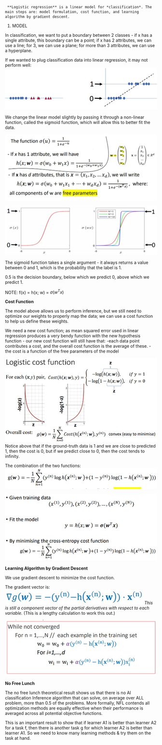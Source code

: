 	 **Logistic regression** is a linear model for *classification*. The main steps are: model formulation, cost function, and learning algorithm by gradient descent. 

1. MODEL

In classification, we want to put a boundary between 2 classes - if x has a single attribute, this boundary can be a point; if x has 2 attributes, we can use a line; for 3, we can use a plane; for more than 3 attributes, we can use a hyperplane.

If we wanted to plug classification data into linear regression, it may not perform well:
![](Images/chrome_rNZlVQiIwL.jpg)

We change the linear model slightly by passing it through a non-linear function, called the sigmoid function, which will allow this to better fit the data.

![](Images/Pasted%20image%2020230315092303.png)

![](Images/chrome_qrQMIuUe1n.jpg)

The sigmoid function takes a single argument - it always returns a value between 0 and 1, which is the probability that the label is 1.

0.5 is the decision boundary, below which we predict 0, above which we predict 1. 

NOTE: f(x) = h(x; w) = $\sigma (w^Tx)$

**Cost Function**

The model above allows us to perform inference, but we still need to optimize our weights to properly map the data; we can use a cost function to help us define these weights.

We need a new cost function; as mean squared error used in linear regression produces a very bendy function with the new hypothesis function - our new cost function will still have that:
	-each data point contributes a cost, and the overall cost function is the average of these.
	-the cost is a function of the free parameters of the model


![](Images/chrome_BsjZZmIfZe.jpg)
Notice above that if the ground-truth data is 1 and we are close to predicted 1, then the cost is 0, but if we predict close to 0, then the cost tends to infinity.

The combination of the two functions:
![](Images/chrome_IOMGtUvOOz.jpg)

![](Images/chrome_9vEojefc09.jpg)

**Learning Algorithm by Gradient Descent**

We use gradient descent to minimize the cost function.

The gradient vector is:
![](Images/chrome_BPu9px2SRf.jpg)
*This is still a component vector of the partial derivatives with respect to each variable.* 
(This is a lengthy calculation to work this out.)

![](Images/chrome_YbKxueJMRW.jpg)

**No Free Lunch**

The no free lunch theoretical result shows us that there is no AI classification Inference algorithm that can solve, on average over ALL problem,  more than 0.5 of the problems. More formally, NFL contends all optimization methods are equally effective when their performance is averaged across all potential objective functions.

This is an important result to show that if learner A1 is better than learner A2 for a task f, then there is another task g for which learner A2 is better than learner A1. So we need to know many learning methods & try them on the task at hand.